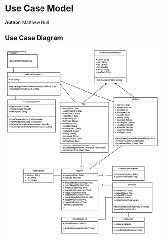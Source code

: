 # Use Case Model

<!-- *This is the template for your use case model. The parts in italics are concise explanations of what should go in the corresponding sections and should not appear in the final document.* -->

**Author**: Matthew Hull

## Use Case Diagram

<!-- *This section should contain a use case diagram with all the actors and use cases for the system, suitably connected.* -->

![Alt text](assets/classdiagram.png "Class Diagram")
